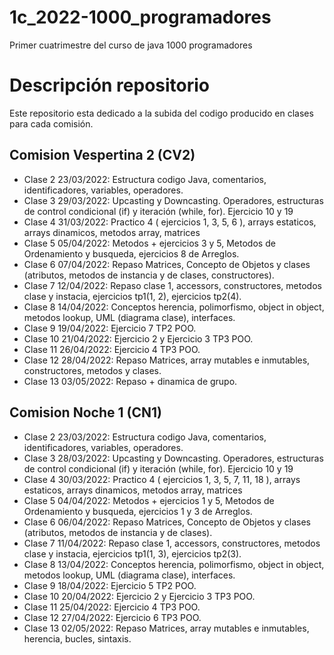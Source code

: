 # 1c_2022-1000_programadores
Primer cuatrimestre del curso de java 1000 programadores

# Descripción repositorio
Este repositorio esta dedicado a la subida del codigo producido en clases para cada comisión.


## Comision Vespertina 2 (CV2)
- Clase 2 23/03/2022: Estructura codigo Java, comentarios, identificadores, variables, operadores.
- Clase 3 29/03/2022: Upcasting y Downcasting. Operadores, estructuras de control condicional (if) y iteración (while, for). Ejercicio 10 y 19
- Clase 4 31/03/2022: Practico 4 ( ejercicios 1, 3, 5, 6 ), arrays estaticos, arrays dinamicos, metodos array, matrices
- Clase 5 05/04/2022: Metodos + ejercicios 3 y 5, Metodos de Ordenamiento y busqueda, ejercicios 8 de Arreglos.
- Clase 6 07/04/2022: Repaso Matrices, Concepto de Objetos y clases (atributos, metodos de instancia y de clases, constructores).
- Clase 7 12/04/2022: Repaso clase 1, accessors, constructores, metodos clase y instacia, ejercicios tp1(1, 2), ejercicios tp2(4).
- Clase 8 14/04/2022: Conceptos herencia, polimorfismo, object in object, metodos lookup, UML (diagrama clase), interfaces.
- Clase 9 19/04/2022: Ejercicio 7 TP2 POO.
- Clase 10 21/04/2022: Ejercicio 2 y Ejercicio 3 TP3 POO.
- Clase 11 26/04/2022: Ejercicio 4 TP3 POO.
- Clase 12 28/04/2022: Repaso Matrices, array mutables e inmutables, constructores, metodos y clases.
- Clase 13 03/05/2022: Repaso + dinamica de grupo.

## Comision Noche 1 (CN1)
- Clase 2 23/03/2022: Estructura codigo Java, comentarios, identificadores, variables, operadores.
- Clase 3 28/03/2022: Upcasting y Downcasting. Operadores, estructuras de control condicional (if) y iteración (while, for). Ejercicio 10 y 19
- Clase 4 30/03/2022: Practico 4 ( ejercicios 1, 3, 5, 7, 11, 18 ), arrays estaticos, arrays dinamicos, metodos array, matrices
- Clase 5 04/04/2022: Metodos + ejercicios 1 y 5, Metodos de Ordenamiento y busqueda, ejercicios 1 y 3 de Arreglos.
- Clase 6 06/04/2022: Repaso Matrices, Concepto de Objetos y clases (atributos, metodos de instancia y de clases).
- Clase 7 11/04/2022: Repaso clase 1, accessors, constructores, metodos clase y instacia, ejercicios tp1(1, 3), ejercicios tp2(3).
- Clase 8 13/04/2022: Conceptos herencia, polimorfismo, object in object, metodos lookup, UML (diagrama clase), interfaces.
- Clase 9 18/04/2022: Ejercicio 5 TP2 POO.
- Clase 10 20/04/2022: Ejercicio 2 y Ejercicio 3 TP3 POO.
- Clase 11 25/04/2022: Ejercicio 4 TP3 POO.
- Clase 12 27/04/2022: Ejercicio 6 TP3 POO.
- Clase 13 02/05/2022: Repaso Matrices, array mutables e inmutables, herencia, bucles, sintaxis.
